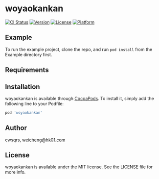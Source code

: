 # woyaokankan

[![CI Status](https://img.shields.io/travis/cwsqrs/woyaokankan.svg?style=flat)](https://travis-ci.org/cwsqrs/woyaokankan)
[![Version](https://img.shields.io/cocoapods/v/woyaokankan.svg?style=flat)](https://cocoapods.org/pods/woyaokankan)
[![License](https://img.shields.io/cocoapods/l/woyaokankan.svg?style=flat)](https://cocoapods.org/pods/woyaokankan)
[![Platform](https://img.shields.io/cocoapods/p/woyaokankan.svg?style=flat)](https://cocoapods.org/pods/woyaokankan)

## Example

To run the example project, clone the repo, and run `pod install` from the Example directory first.

## Requirements

## Installation

woyaokankan is available through [CocoaPods](https://cocoapods.org). To install
it, simply add the following line to your Podfile:

```ruby
pod 'woyaokankan'
```

## Author

cwsqrs, weicheng@hk01.com

## License

woyaokankan is available under the MIT license. See the LICENSE file for more info.
